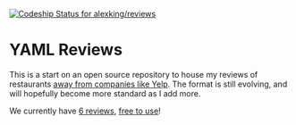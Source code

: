 [ ![Codeship Status for alexking/reviews](https://codeship.com/projects/9e578330-c7ca-0133-c511-02a2dd5a553d/status?branch=master)](https://codeship.com/projects/139131)
# YAML Reviews

This is a start on an open source repository to house my reviews of restaurants [away from companies like Yelp](https://medium.com/@taliajane/an-open-letter-to-my-ceo-fb73df021e7a#.yjw3c8onr). The format is still evolving, and will hopefully become more standard as I add more.

We currently have [6 reviews](reviews.yaml), [free to use](LICENSE)!

